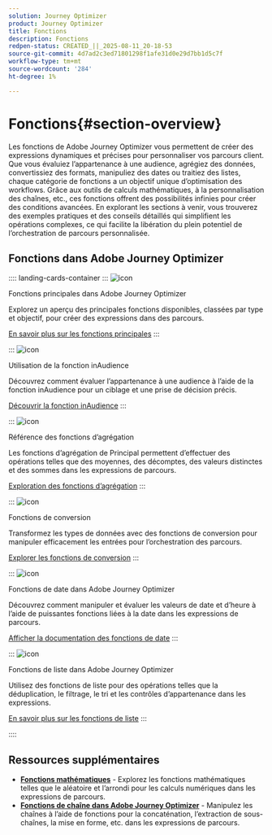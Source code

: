 ```yaml
---
solution: Journey Optimizer
product: Journey Optimizer
title: Fonctions
description: Fonctions
redpen-status: CREATED_||_2025-08-11_20-18-53
source-git-commit: 4d7ad2c3ed71801298f1afe31d0e29d7bb1d5c7f
workflow-type: tm+mt
source-wordcount: '284'
ht-degree: 1%

---
```



# Fonctions{#section-overview}

Les fonctions de Adobe Journey Optimizer vous permettent de créer des expressions dynamiques et précises pour personnaliser vos parcours client. Que vous évaluiez l’appartenance à une audience, agrégiez des données, convertissiez des formats, manipuliez des dates ou traitiez des listes, chaque catégorie de fonctions a un objectif unique d’optimisation des workflows. Grâce aux outils de calculs mathématiques, à la personnalisation des chaînes, etc., ces fonctions offrent des possibilités infinies pour créer des conditions avancées. En explorant les sections à venir, vous trouverez des exemples pratiques et des conseils détaillés qui simplifient les opérations complexes, ce qui facilite la libération du plein potentiel de l’orchestration de parcours personnalisée.

## Fonctions dans Adobe Journey Optimizer

:::: landing-cards-container
:::
![icon](https://cdn.experienceleague.adobe.com/icons/code-branch.svg?lang=fr)

Fonctions principales dans Adobe Journey Optimizer

Explorez un aperçu des principales fonctions disponibles, classées par type et objectif, pour créer des expressions dans des parcours.

[En savoir plus sur les fonctions principales](../using/building-journeys/expression/functions.md)
:::

:::
![icon](https://cdn.experienceleague.adobe.com/icons/bullseye.svg?lang=fr)

Utilisation de la fonction inAudience

Découvrez comment évaluer l’appartenance à une audience à l’aide de la fonction inAudience pour un ciblage et une prise de décision précis.

[Découvrir la fonction inAudience](../using/building-journeys/functions/functioninaudience.md)
:::

:::
![icon](https://cdn.experienceleague.adobe.com/icons/chart-line.svg?lang=fr)

Référence des fonctions d’agrégation

Les fonctions d’agrégation de Principal permettent d’effectuer des opérations telles que des moyennes, des décomptes, des valeurs distinctes et des sommes dans les expressions de parcours.

[Exploration des fonctions d’agrégation](aggregation-landing-page.md)
:::

:::
![icon](https://cdn.experienceleague.adobe.com/icons/exchange-alt.svg?lang=fr)

Fonctions de conversion

Transformez les types de données avec des fonctions de conversion pour manipuler efficacement les entrées pour l’orchestration des parcours.

[Explorer les fonctions de conversion](conversion-landing-page.md)
:::

:::
![icon](https://cdn.experienceleague.adobe.com/icons/calendar-alt.svg?lang=fr)

Fonctions de date dans Adobe Journey Optimizer

Découvrez comment manipuler et évaluer les valeurs de date et d’heure à l’aide de puissantes fonctions liées à la date dans les expressions de parcours.

[Afficher la documentation des fonctions de date](date-landing-page.md)
:::

:::
![icon](https://cdn.experienceleague.adobe.com/icons/list-check.svg?lang=fr)

Fonctions de liste dans Adobe Journey Optimizer

Utilisez des fonctions de liste pour des opérations telles que la déduplication, le filtrage, le tri et les contrôles d’appartenance dans les expressions.

[En savoir plus sur les fonctions de liste](list-landing-page.md)
:::

::::


## Ressources supplémentaires

- **[Fonctions mathématiques](math-landing-page.md)** - Explorez les fonctions mathématiques telles que le aléatoire et l’arrondi pour les calculs numériques dans les expressions de parcours.
- **[Fonctions de chaîne dans Adobe Journey Optimizer](string-landing-page.md)** - Manipulez les chaînes à l’aide de fonctions pour la concaténation, l’extraction de sous-chaînes, la mise en forme, etc. dans les expressions de parcours.

